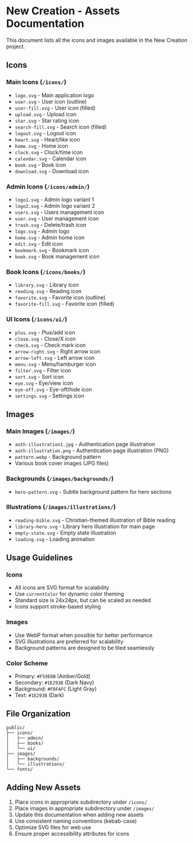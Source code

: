 # New Creation - Assets Documentation

This document lists all the icons and images available in the New Creation project.

## Icons

### Main Icons (`/icons/`)
- `logo.svg` - Main application logo
- `user.svg` - User icon (outline)
- `user-fill.svg` - User icon (filled)
- `upload.svg` - Upload icon
- `star.svg` - Star rating icon
- `search-fill.svg` - Search icon (filled)
- `logout.svg` - Logout icon
- `heart.svg` - Heart/like icon
- `home.svg` - Home icon
- `clock.svg` - Clock/time icon
- `calendar.svg` - Calendar icon
- `book.svg` - Book icon
- `download.svg` - Download icon

### Admin Icons (`/icons/admin/`)
- `logo1.svg` - Admin logo variant 1
- `logo2.svg` - Admin logo variant 2
- `users.svg` - Users management icon
- `user.svg` - User management icon
- `trash.svg` - Delete/trash icon
- `logo.svg` - Admin logo
- `home.svg` - Admin home icon
- `edit.svg` - Edit icon
- `bookmark.svg` - Bookmark icon
- `book.svg` - Book management icon

### Book Icons (`/icons/books/`)
- `library.svg` - Library icon
- `reading.svg` - Reading icon
- `favorite.svg` - Favorite icon (outline)
- `favorite-fill.svg` - Favorite icon (filled)

### UI Icons (`/icons/ui/`)
- `plus.svg` - Plus/add icon
- `close.svg` - Close/X icon
- `check.svg` - Check mark icon
- `arrow-right.svg` - Right arrow icon
- `arrow-left.svg` - Left arrow icon
- `menu.svg` - Menu/hamburger icon
- `filter.svg` - Filter icon
- `sort.svg` - Sort icon
- `eye.svg` - Eye/view icon
- `eye-off.svg` - Eye-off/hide icon
- `settings.svg` - Settings icon

## Images

### Main Images (`/images/`)
- `auth-illustration1.jpg` - Authentication page illustration
- `auth-illustration.png` - Authentication page illustration (PNG)
- `pattern.webp` - Background pattern
- Various book cover images (JPG files)

### Backgrounds (`/images/backgrounds/`)
- `hero-pattern.svg` - Subtle background pattern for hero sections

### Illustrations (`/images/illustrations/`)
- `reading-bible.svg` - Christian-themed illustration of Bible reading
- `library-hero.svg` - Library hero illustration for main page
- `empty-state.svg` - Empty state illustration
- `loading.svg` - Loading animation

## Usage Guidelines

### Icons
- All icons are SVG format for scalability
- Use `currentColor` for dynamic color theming
- Standard size is 24x24px, but can be scaled as needed
- Icons support stroke-based styling

### Images
- Use WebP format when possible for better performance
- SVG illustrations are preferred for scalability
- Background patterns are designed to be tiled seamlessly

### Color Scheme
- Primary: `#F59E0B` (Amber/Gold)
- Secondary: `#1E293B` (Dark Navy)
- Background: `#F8FAFC` (Light Gray)
- Text: `#1E293B` (Dark)

## File Organization
```
public/
├── icons/
│   ├── admin/
│   ├── books/
│   └── ui/
├── images/
│   ├── backgrounds/
│   └── illustrations/
└── fonts/
```

## Adding New Assets

1. Place icons in appropriate subdirectory under `/icons/`
2. Place images in appropriate subdirectory under `/images/`
3. Update this documentation when adding new assets
4. Use consistent naming conventions (kebab-case)
5. Optimize SVG files for web use
6. Ensure proper accessibility attributes for icons 
